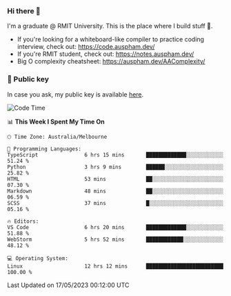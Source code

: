 ### Hi there 👋

I'm a graduate @ RMIT University. This is the place where I build stuff 👀. 

- If you're looking for a whiteboard-like compiler to practice coding interview, check out: https://code.auspham.dev/
- If you're RMIT student, check out: https://notes.auspham.dev/
- Big O complexity cheatsheet: https://auspham.dev/AAComplexity/

### 🔑 Public key

In case you ask, my public key is available [here](https://public.auspham.dev/).

<!--START_SECTION:waka-->
![Code Time](http://img.shields.io/badge/Code%20Time-1%2C002%20hrs%2015%20mins-blue)

📊 **This Week I Spent My Time On** 

```text
🕑︎ Time Zone: Australia/Melbourne

💬 Programming Languages: 
TypeScript               6 hrs 15 mins       █████████████░░░░░░░░░░░░   51.24 % 
Python                   3 hrs 9 mins        ██████░░░░░░░░░░░░░░░░░░░   25.82 % 
HTML                     53 mins             ██░░░░░░░░░░░░░░░░░░░░░░░   07.30 % 
Markdown                 48 mins             ██░░░░░░░░░░░░░░░░░░░░░░░   06.59 % 
SCSS                     37 mins             █░░░░░░░░░░░░░░░░░░░░░░░░   05.16 % 

🔥 Editors: 
VS Code                  6 hrs 20 mins       █████████████░░░░░░░░░░░░   51.88 % 
WebStorm                 5 hrs 52 mins       ████████████░░░░░░░░░░░░░   48.12 % 

💻 Operating System: 
Linux                    12 hrs 12 mins      █████████████████████████   100.00 % 
```


 Last Updated on 17/05/2023 00:12:00 UTC
<!--END_SECTION:waka-->

<!--
**rockmanvnx6/rockmanvnx6** is a ✨ _special_ ✨ repository because its `README.md` (this file) appears on your GitHub profile.

Here are some ideas to get you started:

- 🔭 I’m currently working on ...
- 🌱 I’m currently learning ...
- 👯 I’m looking to collaborate on ...
- 🤔 I’m looking for help with ...
- 💬 Ask me about ...
- 📫 How to reach me: ...
- 😄 Pronouns: ...
- ⚡ Fun fact: ...
-->
